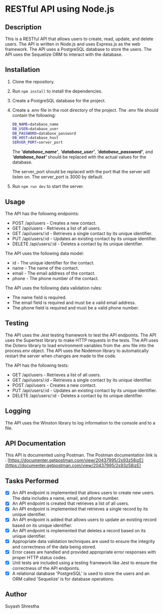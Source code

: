 # RESTful API using Node.js

## Description

This is a RESTful API that allows users to create, read, update, and delete users. The API is written in Node.js and uses Express.js as the web framework. The API uses a PostgreSQL database to store the users. The API uses the Sequelize ORM to interact with the database.

## Installation

1. Clone the repository.
2. Run `npm install` to install the dependencies.
3. Create a PostgreSQL database for the project.
4. Create a .env file in the root directory of the project. The .env file should contain the following:

   ```bash
   DB_NAME=database_name
   DB_USER=database_user
   DB_PASSWORD=database_password
   DB_HOST=database_host
   SERVER_PORT=server_port
   ```

   The **_'database_name'_**, **_'database_user'_**, **_'database_password'_**, and **_'database_host'_** should be replaced with the actual values for the database.

   The server_port should be replaced with the port that the server
   will listen on. The server_port is 3000 by default.

5. Run `npm run dev` to start the server.

## Usage

The API has the following endpoints:

- POST /api/users - Creates a new contact.
- GET /api/users - Retrieves a list of all users.
- GET /api/users/:id - Retrieves a single contact by its unique identifier.
- PUT /api/users/:id - Updates an existing contact by its unique identifier.
- DELETE /api/users/:id - Deletes a contact by its unique identifier.

The API uses the following data model:

- id - The unique identifier for the contact.
- name - The name of the contact.
- email - The email address of the contact.
- phone - The phone number of the contact.

The API uses the following data validation rules:

- The name field is required.
- The email field is required and must be a valid email address.
- The phone field is required and must be a valid phone number.

## Testing

The API uses the Jest testing framework to test the API endpoints. The API uses the Supertest library to make HTTP requests in the tests. The API uses the Dotenv library to load environment variables from the .env file into the process.env object. The API uses the Nodemon library to automatically restart the server when changes are made to the code.

The API has the following tests:

- GET /api/users - Retrieves a list of all users.
- GET /api/users/:id - Retrieves a single contact by its unique identifier.
- POST /api/users - Creates a new contact.
- PUT /api/users/:id - Updates an existing contact by its unique identifier.
- DELETE /api/users/:id - Deletes a contact by its unique identifier.

## Logging

The API uses the Winston library to log information to the console and to a file.

## API Documentation

This API is documented using Postman. The Postman documentation link is : [https://documenter.getpostman.com/view/20437995/2s93z58izE](https://documenter.getpostman.com/view/20437995/2s93z58izE)

## Tasks Performed

- [x] An API endpoint is implemented that allows users to create new users. The data includes a name, email, and phone number.
- [x] An API endpoint is created that retrieves a list of all users.
- [x] An API endpoint is implemented that retrieves a single record by its unique identifier.
- [x] An API endpoint is added that allows users to update an existing record based on its unique identifier.
- [x] An API endpoint is implemented that deletes a record based on its unique identifier.
- [x] Appropriate data validation techniques are used to ensure the integrity and correctness of the data being stored.
- [x] Error cases are handled and provided appropriate error responses with proper HTTP status codes.
- [x] Unit tests are included using a testing framework like Jest to ensure the correctness of the API endpoints.
- [x] A relational database 'PostgreSQL' is used to store the users and an ORM called 'Sequelize' is for database operations.

## Author

Suyash Shrestha
